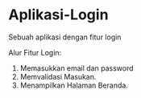 # Aplikasi-Login
Sebuah aplikasi dengan fitur login

Alur Fitur Login:
1. Memasukkan email dan password
2. Memvalidasi Masukan.
3. Menampilkan Halaman Beranda.
